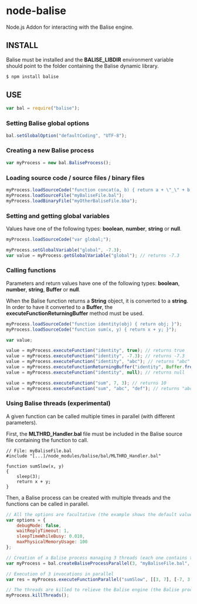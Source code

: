 # node-balise

Node.js Addon for interacting with the Balise engine.

## INSTALL

Balise must be installed and the **BALISE_LIBDIR** environment variable should point to the folder containing the Balise dynamic library.

```bash
$ npm install balise
```

## USE

```js
var bal = require("balise");
```

### Setting Balise global options

```js
bal.setGlobalOption("defaultCoding", "UTF-8");
```

### Creating a new Balise process

```js
var myProcess = new bal.BaliseProcess();
```

### Loading source code / source files / binary files

```js
myProcess.loadSourceCode("function concat(a, b) { return a + \"_\" + b; }");
myProcess.loadSourceFile("myBaliseFile.bal");
myProcess.loadBinaryFile("myOtherBaliseFile.bba");
```

### Setting and getting global variables

Values have one of the following types: **boolean**, **number**, **string** or **null**.

```js
myProcess.loadSourceCode("var global;");

myProcess.setGlobalVariable("global", -7.3);
var value = myProcess.getGlobalVariable("global"); // returns -7.3
```

### Calling functions

Parameters and return values have one of the following types: **boolean**, **number**, **string**, **Buffer** or **null**.

When the Balise function returns a **String** object, it is converted to a **string**. In order to have it converted to a **Buffer**, the **executeFunctionReturningBuffer** method must be used.

```js
myProcess.loadSourceCode("function identity(obj) { return obj; }");
myProcess.loadSourceCode("function sum(x, y) { return x + y; }");

var value;

value = myProcess.executeFunction("identity", true); // returns true
value = myProcess.executeFunction("identity", -7.3); // returns -7.3
value = myProcess.executeFunction("identity", "abc"); // returns "abc"
value = myProcess.executeFunctionReturningBuffer("identity", Buffer.from([0x45, 0x76, 0x00, 0x61])); // returns <Buffer 45 76 00 61>
value = myProcess.executeFunction("identity", null); // returns null

value = myProcess.executeFunction("sum", 7, 3); // returns 10
value = myProcess.executeFunction("sum", "abc", "def"); // returns "abcdef"
```

### Using Balise threads (experimental)

A given function can be called multiple times in parallel (with different parameters).

First, the **MLTHRD_Handler.bal** file must be included in the Balise source file containing the function to call.

```balise
// File: myBaliseFile.bal
#include "[...]/node_modules/balise/bal/MLTHRD_Handler.bal"

function sumSlow(x, y)
{
    sleep(3);
    return x + y;
}
```

Then, a Balise process can be created with multiple threads and the functions can be called in parallel.

```js
// All the options are facultative (the example shows the default values)
var options = {
    debugMode: false,
    waitReplyTimeout: 1,
    sleepTimeWhileBusy: 0.010,
    maxPhysicalMemoryUsage: 100
};

// Creation of a Balise process managing 3 threads (each one contains the functions in the "myBaliseFile.bal" file)
var myProcess = bal.createBaliseProcessParallel(3, "myBaliseFile.bal", options);

// Execution of 3 invocations in parallel
var res = myProcess.executeFunctionParallel("sumSlow", [[3, 7], [-7, 3.7], ["abc", "дФ"]]); // returns [10, -3.3, "abcдФ"]

// The threads are killed to relieve the Balise engine (the Balise process cannot be used anymore)
myProcess.killThreads();
```

